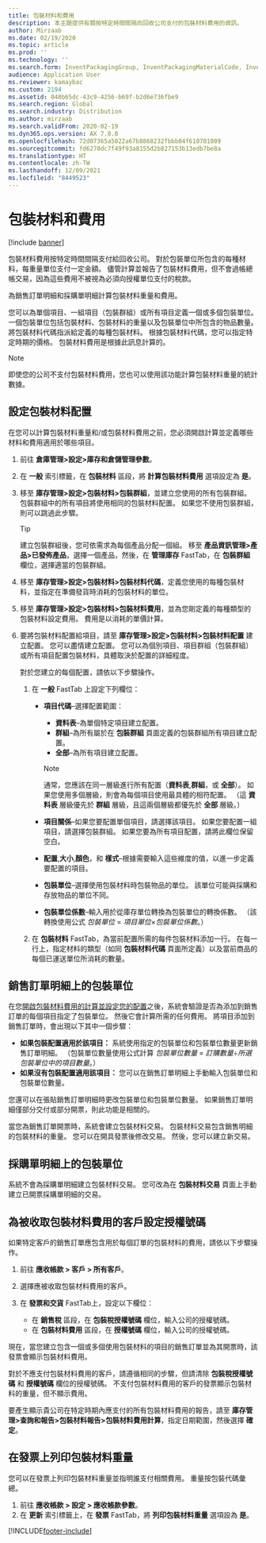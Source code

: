 ```yaml
---
title: 包裝材料和費用
description: 本主題提供有關按特定時間間隔向回收公司支付的包裝材料費用的資訊。
author: Mirzaab
ms.date: 02/19/2020
ms.topic: article
ms.prod: ''
ms.technology: ''
ms.search.form: InventPackagingGroup, InventPackagingMaterialCode, InventPackagingMaterialFee, InventPackagingMaterialTrans, InventPackagingMaterialTransPurch, InventPackagingUnit
audience: Application User
ms.reviewer: kamaybac
ms.custom: 2194
ms.assetid: 040b65dc-43c9-4256-b69f-b2d6e736fbe9
ms.search.region: Global
ms.search.industry: Distribution
ms.author: mirzaab
ms.search.validFrom: 2020-02-19
ms.dyn365.ops.version: AX 7.0.0
ms.openlocfilehash: 72d07365a5022a67b8868232fbbb04f610701009
ms.sourcegitcommit: fd6270dc7f49f93a8155d2b827153b13edb7be8a
ms.translationtype: HT
ms.contentlocale: zh-TW
ms.lasthandoff: 12/09/2021
ms.locfileid: "8449523"
---
```

# <a name="packing-materials-and-fees"></a>包裝材料和費用

[!include [banner](../includes/banner.md)]

包裝材料費用按特定時間間隔支付給回收公司。 對於包裝單位所包含的每種材料，每重量單位支付一定金額。 儘管計算並報告了包裝材料費用，但不會過帳總帳交易，因為這些費用不被視為必須向授權單位支付的稅款。

為銷售訂單明細和採購單明細計算包裝材料重量和費用。

您可以為單個項目、一組項目（包裝群組）或所有項目定義一個或多個包裝單位。 一個包裝單位包括包裝材料、包裝材料的重量以及包裝單位中所包含的物品數量。 將包裝材料代碼指派給定義的每種包裝材料。 根據包裝材料代碼，您可以指定特定時期的價格。 包裝材料費用是根據此訊息計算的。

> [!NOTE]
> 即使您的公司不支付包裝材料費用，您也可以使用該功能計算包裝材料重量的統計數據。

## <a name="set-up-packing-material-allocation"></a><a name="allocations"></a>設定包裝材料配置

在您可以計算包裝材料重量和/或包裝材料費用之前，您必須開啟計算並定義哪些材料和費用適用於哪些項目。

1. 前往 **倉庫管理\>設定\>庫存和倉儲管理參數**。
1. 在 **一般** 索引標籤，在 **包裝材料** 區段，將 **計算包裝材料費用** 選項設定為 **是**。
1. 移至 **庫存管理\>設定\>包裝材料\>包裝群組**，並建立您使用的所有包裝群組。 包裝群組中的所有項目將使用相同的包裝材料配置。 如果您不使用包裝群組，則可以跳過此步驟。

    > [!TIP]
    > 建立包裝群組後，您可依需求為每個產品分配一個組。 移至 **產品資訊管理\>產品\>已發佈產品**，選擇一個產品，然後，在 **管理庫存** FastTab，在 **包裝群組** 欄位，選擇適當的包裝群組。

1. 移至 **庫存管理\>設定\>包裝材料\>包裝材料代碼**，定義您使用的每種包裝材料，並指定在準備發貨時消耗的包裝材料的單位。
1. 移至 **庫存管理\>設定\>包裝材料\>包裝材料費用**，並為您剛定義的每種類型的包裝材料設定費用。 費用是以消耗的單價計算。
1. 要將包裝材料配置給項目，請至 **庫存管理\>設定\>包裝材料\>包裝材料配置** 建立配置。 您可以盡情建立配置。 您可以為個別項目、項目群組（包裝群組）或所有項目配置包裝材料，具體取決於配置的詳細程度。

    對於您建立的每個配置，請依以下步驟操作。

    1. 在 **一般** FastTab 上設定下列欄位：

        - **項目代碼**–選擇配置範圍：

            - **資料表**–為單個特定項目建立配置。
            - **群組**–為所有屬於在 **包裝群組** 頁面定義的包裝群組所有項目建立配置。
            - **全部**–為所有項目建立配置。

            > [!NOTE]
            > 通常，您應該在同一層級進行所有配置（**資料表**,**群組**，或 **全部**）。 如果您使用多個層級，則會為每個項目使用最具體的相符配置。 （這 **資料表** 層級優先於 **群組** 層級，且這兩個層級都優先於 **全部** 層級。）

        - **項目關係**–如果您要配置單個項目，請選擇該項目。 如果您要配置一組項目，請選擇包裝群組。 如果您要為所有項目配置，請將此欄位保留空白。
        - **配置**,**大小**,**顏色**，和 **樣式**–根據需要輸入這些維度的值，以進一步定義要配置的項目。
        - **包裝單位**–選擇使用包裝材料時包裝物品的單位。 該單位可能與採購和存放物品的單位不同。
        - **包裝單位係數**–輸入用於從庫存單位轉換為包裝單位的轉換係數。 （該轉換使用公式 *包裝單位* = *項目單位*×*包裝單位係數*。）

    1. 在 **包裝材料** FastTab，為當前配置所需的每件包裝材料添加一行。 在每一行上，指定材料的類型（如同 **包裝材料代碼** 頁面所定義）以及當前商品的每個已運送單位所消耗的數量。

## <a name="packing-units-on-sales-order-lines"></a>銷售訂單明細上的包裝單位

在您[開啟包裝材料費用的計算並設定您的配置](#allocations)之後，系統會驗證是否為添加到銷售訂單的每個項目指定了包裝單位。 然後它會計算所需的任何費用。 將項目添加到銷售訂單時，會出現以下其中一個步驟：

- **如果包裝配置適用於該項目：** 系統使用指定的包裝單位和包裝單位數量更新銷售訂單明細。 （包裝單位數量使用公式計算 *包裝單位數量* = *訂購數量*÷*所選包裝單位中的項目數量*。）
- **如果沒有包裝配置適用該項目：** 您可以在銷售訂單明細上手動輸入包裝單位和包裝單位數量。

您還可以在張貼銷售訂單明細時更改包裝單位和包裝單位數量。 如果銷售訂單明細僅部分交付或部分開票，則此功能是相關的。

當您為銷售訂單開票時，系統會建立包裝材料交易。 包裝材料交易包含銷售明細的包裝材料的重量。 您可以在開具發票後修改交易。 然後，您可以建立新交易。

## <a name="packing-units-on-purchase-order-lines"></a>採購單明細上的包裝單位

系統不會為採購單明細建立包裝材料交易。 您可改為在 **包裝材料交易** 頁面上手動建立已開票採購單明細的交易。

## <a name="set-up-license-numbers-for-customers-that-are-charged-packing-material-fees"></a>為被收取包裝材料費用的客戶設定授權號碼

如果特定客戶的銷售訂單應包含用於每個訂單的包裝材料的費用，請依以下步驟操作。

1. 前往 **應收帳款 \> 客戶 \> 所有客戶**。
1. 選擇應被收取包裝材料費用的客戶。
1. 在 **發票和交貨** FastTab上，設定以下欄位：

    - 在 **銷售稅** 區段，在 **包裝稅授權號碼** 欄位，輸入公司的授權號碼。
    - 在 **包裝材料費用** 區段，在 **授權號碼** 欄位，輸入公司的授權號碼。

現在，當您建立包含一個或多個使用包裝材料的項目的銷售訂單並為其開票時，該發票會顯示包裝材料費用。

對於不應支付包裝材料費用的客戶，請遵循相同的步驟，但請清除 **包裝稅授權號碼** 和 **授權號碼** 欄位的授權號碼。 不支付包裝材料費用的客戶的發票顯示包裝材料的重量，但不顯示費用。

要產生顯示貴公司在特定時期內應支付的所有包裝材料費用的報告，請至 **庫存管理\>查詢和報告\>包裝材料報告\>包裝材料費用計算**，指定日期範圍，然後選擇 **確定**。

## <a name="print-packing-material-weights-on-invoices"></a>在發票上列印包裝材料重量

您可以在發票上列印包裝材料重量並指明誰支付相關費用。 重量按包裝代碼彙總。

1. 前往 **應收帳款 \> 設定 \> 應收帳款參數**。
1. 在 **更新** 索引標籤上，在 **發票** FastTab，將 **列印包裝材料重量** 選項設為 **是**。


[!INCLUDE[footer-include](../../includes/footer-banner.md)]